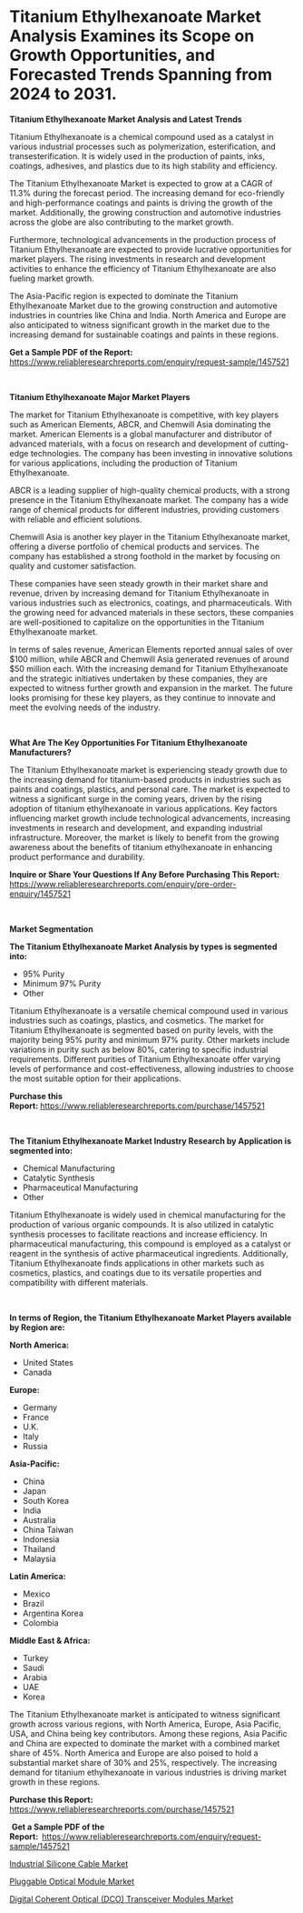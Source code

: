 <p><h1>Titanium Ethylhexanoate Market Analysis Examines its Scope on Growth Opportunities, and Forecasted Trends Spanning from 2024 to 2031.</h1></p><p><strong>Titanium Ethylhexanoate Market Analysis and Latest Trends</strong></p>
<p><p>Titanium Ethylhexanoate is a chemical compound used as a catalyst in various industrial processes such as polymerization, esterification, and transesterification. It is widely used in the production of paints, inks, coatings, adhesives, and plastics due to its high stability and efficiency.</p><p>The Titanium Ethylhexanoate Market is expected to grow at a CAGR of 11.3% during the forecast period. The increasing demand for eco-friendly and high-performance coatings and paints is driving the growth of the market. Additionally, the growing construction and automotive industries across the globe are also contributing to the market growth.</p><p>Furthermore, technological advancements in the production process of Titanium Ethylhexanoate are expected to provide lucrative opportunities for market players. The rising investments in research and development activities to enhance the efficiency of Titanium Ethylhexanoate are also fueling market growth.</p><p>The Asia-Pacific region is expected to dominate the Titanium Ethylhexanoate Market due to the growing construction and automotive industries in countries like China and India. North America and Europe are also anticipated to witness significant growth in the market due to the increasing demand for sustainable coatings and paints in these regions.</p></p>
<p><strong>Get a Sample PDF of the Report:&nbsp;</strong> <a href="https://www.reliableresearchreports.com/enquiry/request-sample/1457521">https://www.reliableresearchreports.com/enquiry/request-sample/1457521</a></p>
<p>&nbsp;</p>
<p><strong>Titanium Ethylhexanoate Major Market Players</strong></p>
<p><p>The market for Titanium Ethylhexanoate is competitive, with key players such as American Elements, ABCR, and Chemwill Asia dominating the market. American Elements is a global manufacturer and distributor of advanced materials, with a focus on research and development of cutting-edge technologies. The company has been investing in innovative solutions for various applications, including the production of Titanium Ethylhexanoate.</p><p>ABCR is a leading supplier of high-quality chemical products, with a strong presence in the Titanium Ethylhexanoate market. The company has a wide range of chemical products for different industries, providing customers with reliable and efficient solutions.</p><p>Chemwill Asia is another key player in the Titanium Ethylhexanoate market, offering a diverse portfolio of chemical products and services. The company has established a strong foothold in the market by focusing on quality and customer satisfaction.</p><p>These companies have seen steady growth in their market share and revenue, driven by increasing demand for Titanium Ethylhexanoate in various industries such as electronics, coatings, and pharmaceuticals. With the growing need for advanced materials in these sectors, these companies are well-positioned to capitalize on the opportunities in the Titanium Ethylhexanoate market.</p><p>In terms of sales revenue, American Elements reported annual sales of over $100 million, while ABCR and Chemwill Asia generated revenues of around $50 million each. With the increasing demand for Titanium Ethylhexanoate and the strategic initiatives undertaken by these companies, they are expected to witness further growth and expansion in the market. The future looks promising for these key players, as they continue to innovate and meet the evolving needs of the industry.</p></p>
<p>&nbsp;</p>
<p><strong>What Are The Key Opportunities For Titanium Ethylhexanoate Manufacturers?</strong></p>
<p><p>The Titanium Ethylhexanoate market is experiencing steady growth due to the increasing demand for titanium-based products in industries such as paints and coatings, plastics, and personal care. The market is expected to witness a significant surge in the coming years, driven by the rising adoption of titanium ethylhexanoate in various applications. Key factors influencing market growth include technological advancements, increasing investments in research and development, and expanding industrial infrastructure. Moreover, the market is likely to benefit from the growing awareness about the benefits of titanium ethylhexanoate in enhancing product performance and durability.</p></p>
<p><strong>Inquire or Share Your Questions If Any Before Purchasing This Report:</strong> <a href="https://www.reliableresearchreports.com/enquiry/pre-order-enquiry/1457521">https://www.reliableresearchreports.com/enquiry/pre-order-enquiry/1457521</a></p>
<p>&nbsp;</p>
<p><strong>Market Segmentation</strong></p>
<p><strong>The Titanium Ethylhexanoate Market Analysis by types is segmented into:</strong></p>
<p><ul><li>95% Purity</li><li>Minimum 97% Purity</li><li>Other</li></ul></p>
<p><p>Titanium Ethylhexanoate is a versatile chemical compound used in various industries such as coatings, plastics, and cosmetics. The market for Titanium Ethylhexanoate is segmented based on purity levels, with the majority being 95% purity and minimum 97% purity. Other markets include variations in purity such as below 80%, catering to specific industrial requirements. Different purities of Titanium Ethylhexanoate offer varying levels of performance and cost-effectiveness, allowing industries to choose the most suitable option for their applications.</p></p>
<p><strong>Purchase this Report:&nbsp;</strong><a href="https://www.reliableresearchreports.com/purchase/1457521">https://www.reliableresearchreports.com/purchase/1457521</a></p>
<p>&nbsp;</p>
<p><strong>The Titanium Ethylhexanoate Market Industry Research by Application is segmented into:</strong></p>
<p><ul><li>Chemical Manufacturing</li><li>Catalytic Synthesis</li><li>Pharmaceutical Manufacturing</li><li>Other</li></ul></p>
<p><p>Titanium Ethylhexanoate is widely used in chemical manufacturing for the production of various organic compounds. It is also utilized in catalytic synthesis processes to facilitate reactions and increase efficiency. In pharmaceutical manufacturing, this compound is employed as a catalyst or reagent in the synthesis of active pharmaceutical ingredients. Additionally, Titanium Ethylhexanoate finds applications in other markets such as cosmetics, plastics, and coatings due to its versatile properties and compatibility with different materials.</p></p>
<p>&nbsp;</p>
<p><strong>In terms of Region, the Titanium Ethylhexanoate Market Players available by Region are:</strong></p>
<p>
    <p> <strong> North America: </strong>
        <ul>
            <li>United States</li>
            <li>Canada</li>
        </ul>
        </p> 
    <p> <strong> Europe: </strong>
        <ul>
            <li>Germany</li>
            <li>France</li>
            <li>U.K.</li>
            <li>Italy</li>
            <li>Russia</li>
        </ul>
        </p> 
    <p> <strong> Asia-Pacific: </strong>
        <ul>
            <li>China</li>
            <li>Japan</li>
            <li>South Korea</li>
            <li>India</li>
            <li>Australia</li>
            <li>China Taiwan</li>
            <li>Indonesia</li>
            <li>Thailand</li>
            <li>Malaysia</li>
        </ul>
        </p> 
    <p> <strong> Latin America: </strong>
        <ul>
            <li>Mexico</li>
            <li>Brazil</li>
            <li>Argentina Korea</li>
            <li>Colombia</li>
        </ul>
        </p> 
    <p> <strong> Middle East & Africa: </strong>
        <ul>
            <li>Turkey</li>
            <li>Saudi</li>
            <li>Arabia</li>
            <li>UAE</li>
            <li>Korea</li>
        </ul>
    </p>
    </p>
<p><p>The Titanium Ethylhexanoate market is anticipated to witness significant growth across various regions, with North America, Europe, Asia Pacific, USA, and China being key contributors. Among these regions, Asia Pacific and China are expected to dominate the market with a combined market share of 45%. North America and Europe are also poised to hold a substantial market share of 30% and 25%, respectively. The increasing demand for titanium ethylhexanoate in various industries is driving market growth in these regions.</p></p>
<p><strong>Purchase this Report: </strong><a href="https://www.reliableresearchreports.com/purchase/1457521">https://www.reliableresearchreports.com/purchase/1457521</a></p>
<p>&nbsp;<strong>Get a Sample PDF of the Report:&nbsp;&nbsp;</strong><a href="https://www.reliableresearchreports.com/enquiry/request-sample/1457521">https://www.reliableresearchreports.com/enquiry/request-sample/1457521</a></p>
<p><strong></strong></p>
<p><p><a href="https://view.publitas.com/reportprime-1/industrial-silicone-cable-market-size-and-growth-market-segmentation-regional-and-country-breakdowns-and-market-trends-for-period-from-2024-2031/">Industrial Silicone Cable Market</a></p><p><a href="https://view.publitas.com/reportprime-1/pluggable-optical-module-market-size-and-examines-its-market-scope-with-a-primary-focus-on-growth-opportunities-and-forecasted-trends-spanning-from-2024-to-2031/">Pluggable Optical Module Market</a></p><p><a href="https://view.publitas.com/reportprime-1/digital-coherent-optical-dco-transceiver-modules-market-furnish-information-about-market-size-market-share-market-dynamics-and-projections-spanning-from-2024-to-2031/">Digital Coherent Optical (DCO) Transceiver Modules Market</a></p></p>